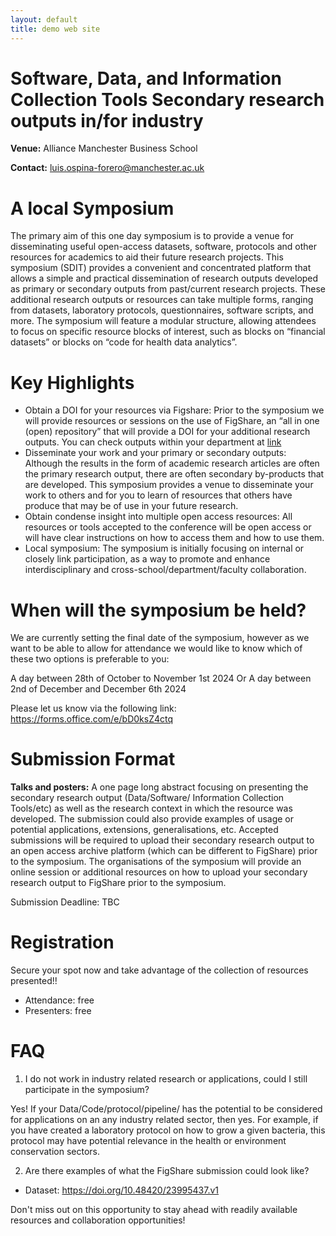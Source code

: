 ```yaml
---
layout: default 
title: demo web site
---
```


**Software, Data, and Information Collection Tools Secondary research outputs in/for industry**
================================================================================================
**Venue:** Alliance Manchester Business School

**Contact:** luis.ospina-forero@manchester.ac.uk 

# A local Symposium

The primary aim of this one day symposium is to provide a venue for disseminating useful open-access datasets, software, protocols and other resources for academics to aid their future research projects. This symposium (SDIT) provides a convenient and concentrated platform that allows a simple and practical dissemination of research outputs developed as primary or secondary outputs from past/current research projects. These additional research outputs or resources can take multiple forms, ranging from datasets, laboratory protocols, questionnaires, software scripts, and more. The symposium will feature a modular structure, allowing attendees to focus on specific resource blocks of interest, such as blocks on “financial datasets” or blocks on “code for health data analytics”. 

# Key Highlights
* Obtain a DOI for your resources via Figshare: Prior to the symposium we will provide resources or sessions on the use of FigShare, an “all in one (open) repository” that will provide a DOI for your additional research outputs. You can check outputs within your department at [link](https://figshare.manchester.ac.uk/groups)
* Disseminate your work and your primary or secondary outputs: Although the results in the form of academic research articles are often the primary research output, there are often secondary by-products that are developed. This symposium provides a venue to disseminate your work to others and for you to learn of resources that others have produce that may be of use in your future research.
* Obtain condense insight into multiple open access resources: All resources or tools accepted to the conference will be open access or will have clear instructions on how to access them and how to use them.
* Local symposium: The symposium is initially focusing on internal or closely link participation, as a way to promote and enhance interdisciplinary and cross-school/department/faculty collaboration. 

# When will the symposium be held?
We are currently setting the final date of the symposium, however as we want to be able to allow for attendance we would like to know which of these two options is preferable to you:

A day between 28th of October to November 1st 2024
Or 
A day between 2nd of December and December 6th 2024

Please let us know via the following link: https://forms.office.com/e/bD0ksZ4ctq

# Submission Format
**Talks and posters:** A one page long abstract focusing on presenting the secondary research output (Data/Software/ Information Collection Tools/etc) as well as the research context in which the resource was developed. The submission could also provide examples of usage or potential applications, extensions, generalisations, etc.
Accepted submissions will be required to upload their secondary research output to an open access archive platform (which can be different to FigShare) prior to the symposium. The organisations of the symposium will provide an online session or additional resources on how to upload your secondary research output to FigShare prior to the symposium.

Submission Deadline: TBC

# Registration
Secure your spot now and take advantage of the collection of resources presented!!
*	Attendance: free
*	Presenters: free

# FAQ

1.	I do not work in industry related research or applications, could I still participate in the symposium?

Yes! If your Data/Code/protocol/pipeline/ has the potential to be considered for applications on an any industry related sector, then yes. For example, if you have created a laboratory protocol on how to grow a given bacteria, this protocol may have potential relevance in the health or environment conservation sectors.

2.	Are there examples of what the FigShare submission could look like?
*	Dataset: https://doi.org/10.48420/23995437.v1

Don't miss out on this opportunity to stay ahead with readily available resources and collaboration opportunities!
